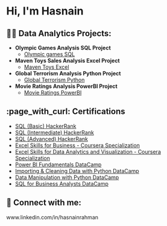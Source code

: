 <h1>Hi, I'm Hasnain

<h2>👨‍💻 Data Analytics Projects:</h2>

- <b>Olympic Games Analysis SQL Project</b>
  - [Olympic games SQL](https://github.com/hasnain-rahman/olympic-games-sql)
- <b>Maven Toys Sales Analysis Excel Project</b>
  - [Maven Toys Excel](https://github.com/joshmadakor1/4chan-Image-Analysis-Middleware-C964)
- <b>Global Terrorism Analysis Python Project</b>
  - [Global Terrorism Python](https://github.com/joshmadakor1/Algorithms-Practice)
- <b>Movie Ratings Analysis PowerBI Project</b>
  - [Movie Ratings PowerBI](https://github.com/joshmadakor1/4chan-Image-Analysis-Middleware-C964)

<h2>:page_with_curl: Certifications</h2>

- [SQL (Basic) HackerRank](https://www.hackerrank.com/certificates/61be5a5427ef)
- [SQL (Intermediate) HackerRank](https://www.hackerrank.com/certificates/b6cd50ac6fa6)
- [SQL (Advanced) HackerRank](https://www.hackerrank.com/certificates/9464db97b0e0)
- [Excel Skills for Business - Coursera Specialization](https://www.coursera.org/account/accomplishments/specialization/certificate/TCLBPZH4HJYF)
- [Excel Skills for Data Analytics and Visualization - Coursera Specialization](https://www.coursera.org/account/accomplishments/specialization/certificate/8ZHTNAQ897W9)
- [Power BI Fundamentals DataCamp](https://www.datacamp.com/statement-of-accomplishment/track/0ac181e4bab2977919c135691f723b837d389bae?raw=1)
- [Importing & Cleaning Data with Python DataCamp](https://www.datacamp.com/statement-of-accomplishment/track/3b63a42880af5a0cd5d8805450ff320a5a0cd635)
- [Data Manipulation with Python DataCamp](https://www.datacamp.com/statement-of-accomplishment/track/2dfa5a6ef4a1de4625a3799b6ed83e586b2ba2b1)
- [SQL for Business Analysts DataCamp](https://www.datacamp.com/statement-of-accomplishment/track/4203a0ab9ea5fdc70317e1db83f593b13840ab59)

<h2> 🤳 Connect with me:</h2>
www.linkedin.com/in/hasnainrahman

<!--
**joshmadakor1/joshmadakor1** is a ✨ _special_ ✨ repository because its `README.md` (this file) appears on your GitHub profile.

Here are some ideas to get you started:

- 🔭 I’m currently working on ...
- 🌱 I’m currently learning ...
- 👯 I’m looking to collaborate on ...
- 🤔 I’m looking for help with ...
- 💬 Ask me about ...
- 📫 How to reach me: ...
- 😄 Pronouns: ...
- ⚡ Fun fact: ...
-->
